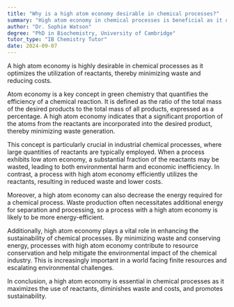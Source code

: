 ```yaml
---
title: "Why is a high atom economy desirable in chemical processes?"
summary: "High atom economy in chemical processes is beneficial as it optimizes reactant usage, minimizes waste, and lowers costs. This efficiency is crucial for sustainable and economical chemical manufacturing."
author: "Dr. Sophie Watson"
degree: "PhD in Biochemistry, University of Cambridge"
tutor_type: "IB Chemistry Tutor"
date: 2024-09-07
---
```


A high atom economy is highly desirable in chemical processes as it optimizes the utilization of reactants, thereby minimizing waste and reducing costs.

Atom economy is a key concept in green chemistry that quantifies the efficiency of a chemical reaction. It is defined as the ratio of the total mass of the desired products to the total mass of all products, expressed as a percentage. A high atom economy indicates that a significant proportion of the atoms from the reactants are incorporated into the desired product, thereby minimizing waste generation.

This concept is particularly crucial in industrial chemical processes, where large quantities of reactants are typically employed. When a process exhibits low atom economy, a substantial fraction of the reactants may be wasted, leading to both environmental harm and economic inefficiency. In contrast, a process with high atom economy efficiently utilizes the reactants, resulting in reduced waste and lower costs.

Moreover, a high atom economy can also decrease the energy required for a chemical process. Waste production often necessitates additional energy for separation and processing, so a process with a high atom economy is likely to be more energy-efficient.

Additionally, high atom economy plays a vital role in enhancing the sustainability of chemical processes. By minimizing waste and conserving energy, processes with high atom economy contribute to resource conservation and help mitigate the environmental impact of the chemical industry. This is increasingly important in a world facing finite resources and escalating environmental challenges.

In conclusion, a high atom economy is essential in chemical processes as it maximizes the use of reactants, diminishes waste and costs, and promotes sustainability.
    